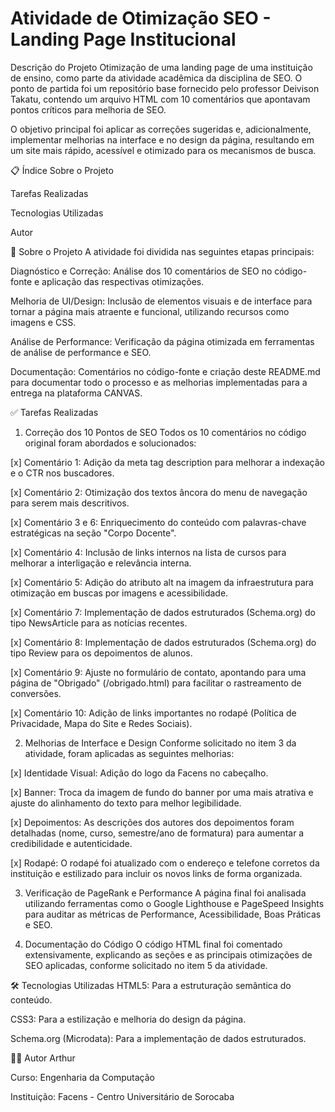 # Atividade de Otimização SEO - Landing Page Institucional
Descrição do Projeto
Otimização de uma landing page de uma instituição de ensino, como parte da atividade acadêmica da disciplina de SEO. O ponto de partida foi um repositório base fornecido pelo professor Deivison Takatu, contendo um arquivo HTML com 10 comentários que apontavam pontos críticos para melhoria de SEO.

O objetivo principal foi aplicar as correções sugeridas e, adicionalmente, implementar melhorias na interface e no design da página, resultando em um site mais rápido, acessível e otimizado para os mecanismos de busca.

📋 Índice
Sobre o Projeto

Tarefas Realizadas

Tecnologias Utilizadas

Autor

📌 Sobre o Projeto
A atividade foi dividida nas seguintes etapas principais:

Diagnóstico e Correção: Análise dos 10 comentários de SEO no código-fonte e aplicação das respectivas otimizações.

Melhoria de UI/Design: Inclusão de elementos visuais e de interface para tornar a página mais atraente e funcional, utilizando recursos como imagens e CSS.

Análise de Performance: Verificação da página otimizada em ferramentas de análise de performance e SEO.

Documentação: Comentários no código-fonte e criação deste README.md para documentar todo o processo e as melhorias implementadas para a entrega na plataforma CANVAS.

✅ Tarefas Realizadas
1. Correção dos 10 Pontos de SEO
Todos os 10 comentários no código original foram abordados e solucionados:

[x] Comentário 1: Adição da meta tag description para melhorar a indexação e o CTR nos buscadores.

[x] Comentário 2: Otimização dos textos âncora do menu de navegação para serem mais descritivos.

[x] Comentário 3 e 6: Enriquecimento do conteúdo com palavras-chave estratégicas na seção "Corpo Docente".

[x] Comentário 4: Inclusão de links internos na lista de cursos para melhorar a interligação e relevância interna.

[x] Comentário 5: Adição do atributo alt na imagem da infraestrutura para otimização em buscas por imagens e acessibilidade.

[x] Comentário 7: Implementação de dados estruturados (Schema.org) do tipo NewsArticle para as notícias recentes.

[x] Comentário 8: Implementação de dados estruturados (Schema.org) do tipo Review para os depoimentos de alunos.

[x] Comentário 9: Ajuste no formulário de contato, apontando para uma página de "Obrigado" (/obrigado.html) para facilitar o rastreamento de conversões.

[x] Comentário 10: Adição de links importantes no rodapé (Política de Privacidade, Mapa do Site e Redes Sociais).

2. Melhorias de Interface e Design
Conforme solicitado no item 3 da atividade, foram aplicadas as seguintes melhorias:

[x] Identidade Visual: Adição do logo da Facens no cabeçalho.

[x] Banner: Troca da imagem de fundo do banner por uma mais atrativa e ajuste do alinhamento do texto para melhor legibilidade.

[x] Depoimentos: As descrições dos autores dos depoimentos foram detalhadas (nome, curso, semestre/ano de formatura) para aumentar a credibilidade e autenticidade.

[x] Rodapé: O rodapé foi atualizado com o endereço e telefone corretos da instituição e estilizado para incluir os novos links de forma organizada.

3. Verificação de PageRank e Performance
A página final foi analisada utilizando ferramentas como o Google Lighthouse e PageSpeed Insights para auditar as métricas de Performance, Acessibilidade, Boas Práticas e SEO.

4. Documentação do Código
O código HTML final foi comentado extensivamente, explicando as seções e as principais otimizações de SEO aplicadas, conforme solicitado no item 5 da atividade.

🛠️ Tecnologias Utilizadas
HTML5: Para a estruturação semântica do conteúdo.

CSS3: Para a estilização e melhoria do design da página.

Schema.org (Microdata): Para a implementação de dados estruturados.

👨‍💻 Autor
Arthur

Curso: Engenharia da Computação

Instituição: Facens - Centro Universitário de Sorocaba

